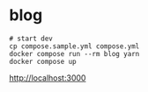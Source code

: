 # blog

```shell
# start dev
cp compose.sample.yml compose.yml
docker compose run --rm blog yarn
docker compose up
```

<http://localhost:3000>
